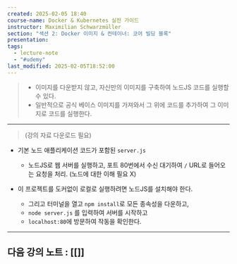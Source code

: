 ```yaml
---
created: 2025-02-05 18:40
course-name: Docker & Kubernetes 실전 가이드
instructor: Maximilian Schwarzmüller
section: "섹션 2: Docker 이미지 & 컨테이너: 코어 빌딩 블록"
presentation: 
tags:
  - lecture-note
  - "#udemy"
last_modified: 2025-02-05T18:52:00
---
```

> - 이미지를 다운받지 않고, 자신만의 이미지를 구축하여 노드JS 코드를 실행할 수 있다.
> - 일반적으로 공식 베이스 이미지를 가져와서 그 위에 코드를 추가하여 그 이미지로 코드를 실행한다.
---
> (강의 자료 다운로드 필요)
- 기본 노드 애플리케이션 코드가 포함된 `server.js`
	- 노드JS로 웹 서버를 실행하고, 포트 80번에서 수신 대기하여 `/` URL로 들어오는 요청을 처리. (노드에 대한 이해 필요 X)

- 이 프로젝트를 도커없이 로컬로 실행하려면 노드JS를 설치해야 한다.
	- 그리고 터미널을 열고 `npm install`로 모든 종속성을 다운하고,
	- `node server.js` 를 입력하여 서버를 시작하고
	- `localhost:80`에 방문하여 작동을 확인한다.
---
## 다음 강의 노트 : [[]]
